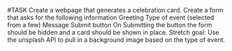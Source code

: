 #TASK
Create a webpage that generates a celebration card.
Create a form that asks for the following information
Greeting
Type of event (selected from a few)
Message
Submit button
On Submitting the button the form should be hidden and a card should be shown in place.
Stretch goal: Use the unsplash API to pull in a background image based on the type of event.
